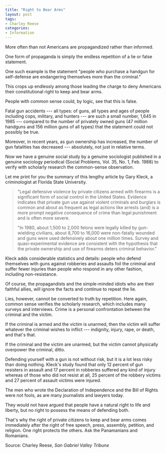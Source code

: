 ```yaml
---
title: "Right to Bear Arms"
layout: post
tags:
- Charley Reese
categories:
- Information
---
```


More often than not Americans are propagandized rather than informed.

One form of propaganda is simply the endless repetition of a lie or false statement.

One such example is the statement "people who purchase a handgun for self-defense are endangering themselves more than the criminal."

This crops up endlessly among those leading the charge to deny Americans their constitutional right to keep and bear arms.

People with common sense could, by logic, see that this is false.

Fatal gun accidents --- all types: of guns, all types and ages of people including cops, military, and hunters --- are such a small number, 1,645 in 1985 --- compared to the number of privately owned guns (47 million handguns and 156 million guns of all types) that the statement could not possibly be true.

Moreover, in recent years, as gun ownership has increased, the number of gun fatalities has decreased --- absolutely, not just in relative terms.

Now we have a genuine social study by a genuine sociologist published in a genuine sociology periodical (Social Problems, Vol. 35, No. 1, Feb. 1988) to verify with scholarly research the common-sense observation.

Let me print for you the summary of this lengthy article by Gary Kleck, a criminologist at Florida State University.

> "Legal defensive violence by private citizens armed with firearms is a significant form of social control in the United States. Evidence indicates that private gun use against violent criminals and burglars is common and about as frequent as legal actions like arrests (and) is a more prompt negative consequence of crime than legal punishment and is often more severe.
>
> "In 1980, about 1,500 to 2,000 felons were legally killed by gun-wielding civilians, about 8,700 to 16,000 were non-fatally wounded and guns were used defensively about one million times. Survey and quasi-experimental evidence are consistent with the hypothesis that the private ownership and use of firearms deters criminal behavior."

Kleck adds considerable statistics and details: people who defend themselves with guns against robberies and assaults foil the criminal and suffer fewer injuries than people who respond in any other fashion, including non-resistance.

Of course, the propagandists and the simple-minded idiots who are their faithful allies, will ignore the facts and continue to repeat the lie.

Lies, however, cannot be converted to truth by repetition. Here again, common sense verifies the scholarly research, which includes many surveys and interviews. Crime is a personal confrontation between the criminal and the victim.

If the criminal is armed and the victim is unarmed, then the victim will suffer whatever the criminal wishes to inflict --- indignity, injury, rape, or death, and that's that.

If the criminal and the victim are unarmed, but the victim cannot physically overpower the criminal, ditto.

Defending yourself with a gun is not without risk, but it is a lot less risky than doing nothing. Kleck's study found that only 12 percent of gun resisters in assault and 17 percent in robberies suffered any kind of injury whereas of those who did not resist at all, 25 percent of the robbery victims and 27 percent of assault victims were injured.

The men who wrote the Declaration of Independence and the Bill of Rights were not fools, as are many journalists and lawyers today.

They would not have argued that people have a natural right to life and liberty, but no right to possess the means of defending both.

That's why the right of private citizens to keep and bear arms comes immediately after the right of free speech, press, assembly, petition, and religion. One right protects the others. Ask the Panamanians and Romanians.

Source: Charley Reese, *San Gabriel Valley Tribune*
